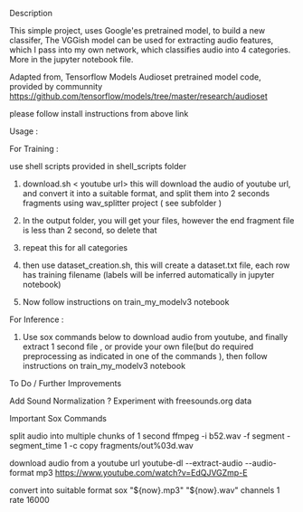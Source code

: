 

Description

This simple project, uses Google'es pretrained model, to build a new classifer, The VGGish model can be used for extracting audio features, which I pass into my own network, which classifies audio into 4 categories. More in the jupyter notebook file.

Adapted from, Tensorflow Models Audioset pretrained model code, provided by communnity
https://github.com/tensorflow/models/tree/master/research/audioset

please follow install instructions from above link 



Usage :

 For Training :

 use shell scripts provided in shell_scripts folder

 1. download.sh < youtube url> <class index>
    this will download the audio of youtube url, and convert it into a suitable format, and split
    them into 2 seconds fragments using wav_splitter project ( see subfolder )


 2. In the output folder, you will get your files, however the end fragment file is less than 2 second, so delete that 

 3. repeat this for all categories

 4. then use dataset_creation.sh, this will create a dataset.txt file, each row has training filename
    (labels will be inferred automatically in jupyter notebook)

 5. Now follow instructions on train_my_modelv3 notebook 


 For Inference :

  1. Use sox commands below to download audio from youtube, and finally extract 1 second file , or provide your own file(but do required preprocessing as indicated in one of the commands ), then follow instructions on train_my_modelv3 notebook 


To Do / Further Improvements

Add Sound Normalization ?
Experiment with freesounds.org data


Important Sox Commands

split audio into multiple chunks of 1 second 
ffmpeg -i b52.wav -f segment -segment_time 1 -c copy fragments/out%03d.wav

download audio from a youtube url
youtube-dl --extract-audio --audio-format mp3 https://www.youtube.com/watch?v=EdQJVGZmp-E

convert into suitable format
sox "${now}.mp3" "${now}.wav" channels 1 rate 16000
